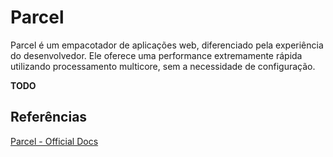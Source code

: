 # Parcel

Parcel é um empacotador de aplicações web, diferenciado pela experiência do desenvolvedor. Ele oferece uma performance extremamente rápida utilizando processamento multicore, sem a necessidade de configuração.

**TODO**

## Referências

[Parcel - Official Docs](https://parceljs.org/getting_started.html)
